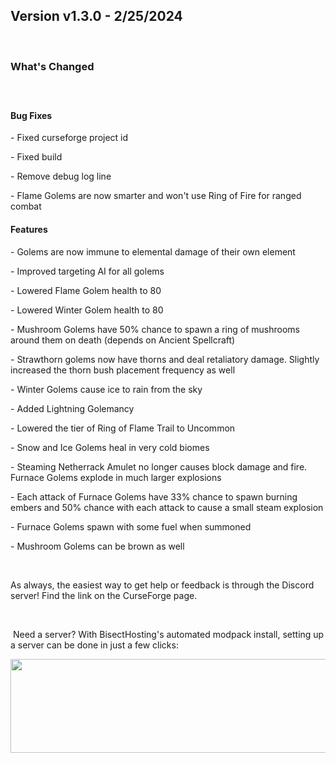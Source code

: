 <h2>Version v1.3.0 - 2/25/2024</h2>
<p>&nbsp;</p>
<h3>What's Changed</h3>
<p><span style="font-size: 1.2rem;">&nbsp;</span></p>
<h4><strong>Bug Fixes</strong></h4>
<p>- Fixed curseforge project id</p>
<p>- Fixed build</p>
<p>- Remove debug log line</p>
<p>- Flame Golems are now smarter and won't use Ring of Fire for ranged combat</p>

<h4><strong>Features</strong></h4>
<p>- Golems are now immune to elemental damage of their own element</p>
<p>- Improved targeting AI for all golems</p>
<p>- Lowered Flame Golem health to 80</p>
<p>- Lowered Winter Golem health to 80</p>
<p>- Mushroom Golems have 50% chance to spawn a ring of mushrooms around them on death (depends on Ancient Spellcraft)</p>
<p>- Strawthorn golems now have thorns and deal retaliatory damage. Slightly increased the thorn bush placement frequency as well</p>
<p>- Winter Golems cause ice to rain from the sky</p>
<p>- Added Lightning Golemancy</p>
<p>- Lowered the tier of Ring of Flame Trail to Uncommon</p>
<p>- Snow and Ice Golems heal in very cold biomes</p>
<p>- Steaming Netherrack Amulet no longer causes block damage and fire. Furnace Golems explode in much larger explosions</p>
<p>- Each attack of Furnace Golems have 33% chance to spawn burning embers and 50% chance with each attack to cause a small steam explosion</p>
<p>- Furnace Golems spawn with some fuel when summoned</p>
<p>- Mushroom Golems can be brown as well</p>
<p>&nbsp;</p>
<p>As always, the easiest way to get help or feedback is through the Discord server! Find the link on the CurseForge page.</p>
<p>&nbsp;</p>
<p>&nbsp;Need a server? With BisectHosting's&nbsp;automated modpack install, setting up a server can be done in just a few clicks:</p>
<p><span style="font-size: 24px;"><a href="https://www.curseforge.com/linkout?remoteUrl=https%253a%252f%252fbisecthosting.com%252fWinDanesz"><img src="https://www.bisecthosting.com/partners/custom-banners/a2f8bf1e-2d39-48c4-a80d-02ef73cdd36c.png" width="900" height="150" /></a></span></p>